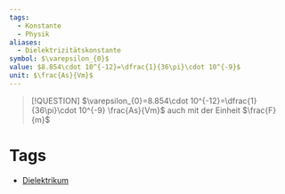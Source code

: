 ```yaml
---
tags:
  - Konstante
  - Physik
aliases:
  - Dielektrizitätskonstante
symbol: $\varepsilon_{0}$
value: $8.854\cdot 10^{-12}=\dfrac{1}{36\pi}\cdot 10^{-9}$
unit: $\frac{As}{Vm}$
---
```


> [!QUESTION] $\varepsilon_{0}=8.854\cdot 10^{-12}=\dfrac{1}{36\pi}\cdot 10^{-9} \frac{As}{Vm}$
> auch mit der Einheit $\frac{F}{m}$

# Tags

- [Dielektrikum](../../Elektrotechnik/Dielektrikum.md)
